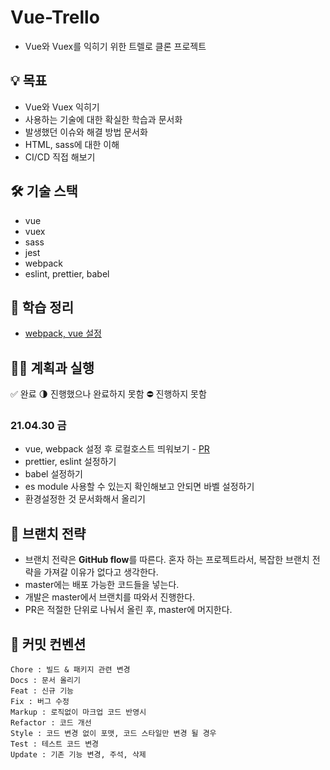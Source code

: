 # Vue-Trello

- Vue와 Vuex를 익히기 위한 트렐로 클론 프로젝트


## 💡 목표 
- Vue와 Vuex 익히기
- 사용하는 기술에 대한 확실한 학습과 문서화
- 발생했던 이슈와 해결 방법 문서화
- HTML, sass에 대한 이해 
- CI/CD 직접 해보기

## 🛠 기술 스택
- vue
- vuex
- sass
- jest
- webpack
- eslint, prettier, babel

## 📗 학습 정리
- [webpack, vue 설정](https://github.com/yejineee/vue-trello/blob/master/docs/webpack.md)

## 🏃‍♀️ 계획과 실행 
✅ 완료
🌗 진행했으나 완료하지 못함
⛔️ 진행하지 못함

### 21.04.30 금

- vue, webpack 설정 후 로컬호스트 띄워보기 - [PR](https://github.com/yejineee/vue-trello/pull/5)
- prettier, eslint 설정하기
- babel 설정하기
- es module 사용할 수 있는지 확인해보고 안되면 바벨 설정하기
- 환경설정한 것 문서화해서 올리기

## 🌳 브랜치 전략 
- 브랜치 전략은 **GitHub flow**를 따른다.
  혼자 하는 프로젝트라서, 복잡한 브랜치 전략을 가져갈 이유가 없다고 생각한다.
- master에는 배포 가능한 코드들을 넣는다.
- 개발은 master에서 브랜치를 따와서 진행한다.
- PR은 적절한 단위로 나눠서 올린 후, master에 머지한다.

## 🔖 커밋 컨벤션
```
Chore : 빌드 & 패키지 관련 변경
Docs : 문서 올리기
Feat : 신규 기능
Fix : 버그 수정
Markup : 로직없이 마크업 코드 반영시
Refactor : 코드 개선
Style : 코드 변경 없이 포맷, 코드 스타일만 변경 될 경우
Test : 테스트 코드 변경
Update : 기존 기능 변경, 주석, 삭제
```
